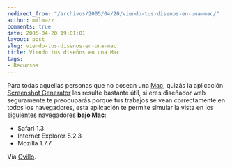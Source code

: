 ```yaml
---
redirect_from: "/archivos/2005/04/20/viendo-tus-disenos-en-una-mac/"
author: milmazz
comments: true
date: 2005-04-20 19:01:01
layout: post
slug: viendo-tus-disenos-en-una-mac
title: Viendo tus diseños en una Mac
tags:
- Recursos
---
```


Para todas aquellas personas que no posean una [Mac](http://www.apple.com/),
quizás la aplicación [Screenshot Generator](http://www.fundisom.com/g5/) les
resulte bastante útil, si eres diseñador web seguramente te preocuparás porque
tus trabajos se vean correctamente en todos los navegadores, esta aplicación te
permite simular la vista en los siguientes navegadores **bajo Mac**:

* Safari 1.3
* Internet Explorer 5.2.3
* Mozilla 1.7.7

Vía [Ovillo](http://ovillo.org/).